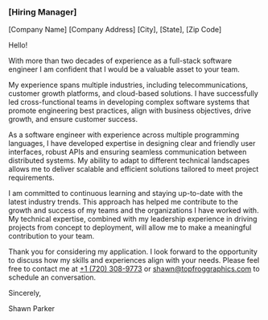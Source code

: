 ### [Hiring Manager]
[Company Name]
[Company Address]
[City], [State], [Zip Code]
<br />

Hello!

With more than two decades of experience as a full-stack software engineer I am confident that I would be a valuable asset to your team.

My experience spans multiple industries, including telecommunications, customer growth platforms, and cloud-based solutions. I have successfully led cross-functional teams in developing complex software systems that promote engineering best practices, align with business objectives, drive growth, and ensure customer success.

As a software engineer with experience across multiple programming languages, I have developed expertise in designing clear and friendly user interfaces, robust APIs and ensuring seamless communication between distributed systems. My ability to adapt to different technical landscapes allows me to deliver scalable and efficient solutions tailored to meet project requirements.

I am committed to continuous learning and staying up-to-date with the latest industry trends. This approach has helped me contribute to the growth and success of my teams and the organizations I have worked with. My technical expertise, combined with my leadership experience in driving projects from concept to deployment, will allow me to make a meaningful contribution to your team.

Thank you for considering my application. I look forward to the opportunity to discuss how my skills and experiences align with your needs. Please feel free to contact me at [+1 (720) 308-9773](tel:+17203089773) or [shawn@topfroggraphics.com](mailto:shawn@topfroggraphics.com) to schedule an conversation.


Sincerely,

Shawn Parker